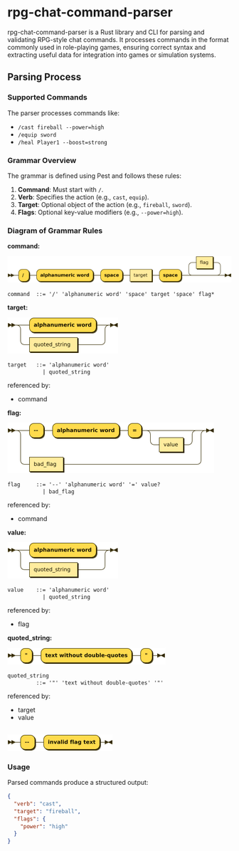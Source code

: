 # rpg-chat-command-parser

rpg-chat-command-parser is a Rust library and CLI for parsing and validating RPG-style chat commands. It processes commands in the format commonly used in role-playing games, ensuring correct syntax and extracting useful data for integration into games or simulation systems.

## Parsing Process
### Supported Commands
The parser processes commands like:
- `/cast fireball --power=high`
- `/equip sword`
- `/heal Player1 --boost=strong`

### Grammar Overview
The grammar is defined using Pest and follows these rules:
1. **Command**: Must start with `/`.
2. **Verb**: Specifies the action (e.g., `cast`, `equip`).
3. **Target**: Optional object of the action (e.g., `fireball`, `sword`).
4. **Flags**: Optional key-value modifiers (e.g., `--power=high`).

### Diagram of Grammar Rules
**command:**

![command](diagram/command.png)

```
command  ::= '/' 'alphanumeric word' 'space' target 'space' flag*
```

**target:**

![target](diagram/target.png)

```
target   ::= 'alphanumeric word'
           | quoted_string
```

referenced by:

* command

**flag:**

![flag](diagram/flag.png)

```
flag     ::= '--' 'alphanumeric word' '=' value?
           | bad_flag
```

referenced by:

* command

**value:**

![value](diagram/value.png)

```
value    ::= 'alphanumeric word'
           | quoted_string
```

referenced by:

* flag

**quoted_string:**

![quoted_string](diagram/quoted_string.png)

```
quoted_string
         ::= '"' 'text without double-quotes' '"'
```

referenced by:

* target
* value

## 
![bad_flag](diagram/bad_flag.png)

### Usage
Parsed commands produce a structured output:
```json
{
  "verb": "cast",
  "target": "fireball",
  "flags": {
    "power": "high"
  }
}
```